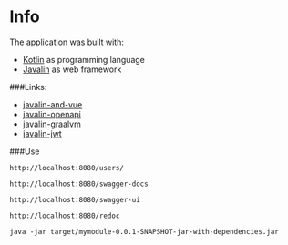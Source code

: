 # Info
The application was built with:

  - [Kotlin](https://github.com/JetBrains/kotlin) as programming language
  - [Javalin](https://github.com/tipsy/javalin) as web framework

###Links:

- [javalin-and-vue](https://javalin.io/tutorials/simple-frontends-with-javalin-and-vue)
- [javalin-openapi](https://github.com/tipsy/javalin-openapi-example)
- [javalin-graalvm](https://javalin.io/2018/09/27/javalin-graalvm-example.html)
- [javalin-jwt](https://javalin.io/2018/09/11/javalin-jwt-example.html)

###Use

`http://localhost:8080/users/`

`http://localhost:8080/swagger-docs`

`http://localhost:8080/swagger-ui`

`http://localhost:8080/redoc`

`java -jar target/mymodule-0.0.1-SNAPSHOT-jar-with-dependencies.jar`